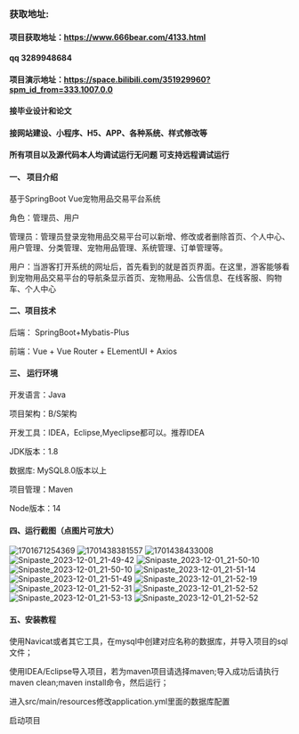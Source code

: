 ### 获取地址:
#### 项目获取地址：https://www.666bear.com/4133.html
#### qq 3289948684
#### 项目演示地址：https://space.bilibili.com/351929960?spm_id_from=333.1007.0.0
#### 接毕业设计和论文
#### 接网站建设、小程序、H5、APP、各种系统、样式修改等

#### 所有项目以及源代码本人均调试运行无问题 可支持远程调试运行

#### 一、 项目介绍
基于SpringBoot Vue宠物用品交易平台系统

角色：管理员、用户

管理员：管理员登录宠物用品交易平台可以新增、修改或者删除首页、个人中心、用户管理、分类管理、宠物用品管理、系统管理、订单管理等。

用户：当游客打开系统的网址后，首先看到的就是首页界面。在这里，游客能够看到宠物用品交易平台的导航条显示首页、宠物用品、公告信息、在线客服、购物车、个人中心
#### 二、项目技术
后端： SpringBoot+Mybatis-Plus

前端：Vue + Vue Router + ELementUI + Axios

#### 三、 运行环境
开发语言：Java

项目架构：B/S架构

开发工具：IDEA，Eclipse,Myeclipse都可以。推荐IDEA

JDK版本：1.8

数据库: MySQL8.0版本以上

项目管理：Maven

Node版本：14
#### 四、运行截图（点图片可放大）
![1701671254369](https://github.com/666bears/petmall/assets/143094776/729b506b-f3f2-44ff-a643-3c0a3266c7b4)
![1701438381557](https://github.com/666bears/petmall/assets/143094776/150d0b0c-7c5b-4f1d-a8fd-d0cb4dc751af)
![1701438433008](https://github.com/666bears/petmall/assets/143094776/937cb214-08dc-47db-be78-edeff305a57a)
![Snipaste_2023-12-01_21-49-42](https://github.com/666bears/petmall/assets/143094776/3c22f226-f7e1-4f8f-be03-e37ef4f34206)
![Snipaste_2023-12-01_21-50-10](https://github.com/666bears/petmall/assets/143094776/1f605b79-8005-423c-aadd-f782348fb392)
![Snipaste_2023-12-01_21-50-10](https://github.com/666bears/petmall/assets/143094776/cf0ad392-ed4d-40d7-8bd7-fb1bdb3f827a)
![Snipaste_2023-12-01_21-51-14](https://github.com/666bears/petmall/assets/143094776/0eff8607-aaa2-4439-903f-375ef79c44ce)
![Snipaste_2023-12-01_21-51-49](https://github.com/666bears/petmall/assets/143094776/c0c9bc76-c962-497f-bbd6-a9ab7b5c3471)
![Snipaste_2023-12-01_21-52-19](https://github.com/666bears/petmall/assets/143094776/1f43f8fc-2680-416e-84e2-df99c2d04b99)
![Snipaste_2023-12-01_21-52-31](https://github.com/666bears/petmall/assets/143094776/258bba82-9a79-4c66-8091-9a5cf850a853)
![Snipaste_2023-12-01_21-52-52](https://github.com/666bears/petmall/assets/143094776/ffadfd3f-f707-4d1a-9c84-a41f461b7888)
![Snipaste_2023-12-01_21-53-13](https://github.com/666bears/petmall/assets/143094776/d98609a2-8df7-44ef-bc2c-21e4575b80e6)
![Snipaste_2023-12-01_21-52-52](https://github.com/666bears/petmall/assets/143094776/f034b2ed-9869-417d-9bc2-3f48c5d73810)

#### 五、安装教程
使用Navicat或者其它工具，在mysql中创建对应名称的数据库，并导入项目的sql文件；

使用IDEA/Eclipse导入项目，若为maven项目请选择maven;导入成功后请执行maven clean;maven install命令，然后运行；

进入src/main/resources修改application.yml里面的数据库配置

启动项目





